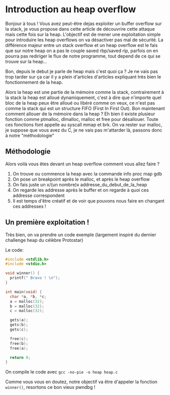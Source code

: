 # Introduction au heap overflow 

Bonjour à tous ! Vous avez peut-être dejas exploiter un buffer overflow sur la stack, je vous propose dans cette article de découvrire cette attaque mais cette fois sur la heap. L'objectif est de mener une exploitation simple pour introduire les heap overflows on va désactiver pas mal de sécurité. La différence majeur entre un stack overflow et un heap overflow est le fais que sur notre heap on a pas le couple saved rbp/saved rip, parfois on en pourra pas rediriger le flux de notre programme, tout depend de ce qui se trouve sur la heap...

Bon, depuis le debut je parle de heap mais c'est quoi ça ? Je ne vais pas trop tarder sur ça car il y a plein d'articles d'articles expliquant très bien le fonctionnement de la heap. 

Alors la heap est une partie de la mémoire comme la stack, contrairement à la stack la heap est alloué dynamiquement, c'est à dire que n'importe quel bloc de la heap peux être alloué ou libéré comme on veux, ce n'est pas comme la stack qui est un structure FIFO (First In First Out). Bon maintenant comment allouer de la mémoire dans la heap ? Eh bien il existe plusieur fonction comme ptmalloc, dlmalloc, malloc et free pour désallouer. Toute ces fonctions font appelle au syscall mmap et brk. On va rester sur malloc, je suppose que vous avez du C, je ne vais pas m'attarder là, passons donc à notre "méthodologie"

## Méthodologie 

Alors voilà vous êtes devant un heap overflow comment vous allez faire ? 

1. On trouve ou commence la heap avec la commande info proc map gdb
2. On pose un breakpoint après le malloc, et après le heap overflow
3. On fais juste un x/(un nombre)x addresse_du_debut_de_la_heap
4. On regarde les addresse après le buffer et on regarde à quoi ces addresse correspondent 
5. Il est temps d'être créatif et de voir que pouvons nous faire en changant ces addresses !

## Un première exploitation !

Très bien, on va prendre un code exemple (largement inspiré du dernier challenge heap du célèbre Protostar)

Le code:
```c
#include <stdlib.h>
#include <stdio.h>

void winner() {
  printf(" Bravo ! \n");
}

int main(void) {
  char *a, *b, *c;
  a = malloc(32);
  b = malloc(32);
  c = malloc(32);

  gets(a);
  gets(b);
  gets(c);

  free(c);
  free(b);
  free(a);

  return 0;
}
```

On compile le code avec
```gcc -no-pie -o heap heap.c```

Comme vous vous en doutez, notre objectif va être d'appeler la fonction ```winner()```, resortons ce bon vieux pwndbg !
